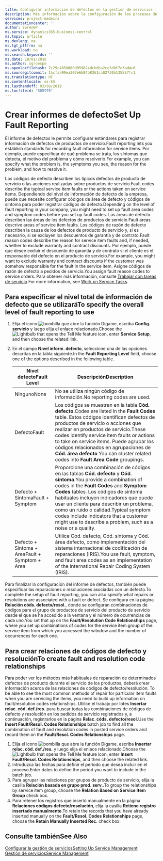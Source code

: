 ```yaml
---
title: Configurar información de defectos en la gestión de servicios | Documentos de Microsoft
description: Más información sobre la configuración de los procesos de creación de informes de defecto.
services: project-madeira
documentationcenter: ''
author: SorenGP
ms.service: dynamics365-business-central
ms.topic: article
ms.devlang: na
ms.tgt_pltfrm: na
ms.workload: na
ms.search.keywords: ''
ms.date: 10/01/2018
ms.author: sgroespe
ms.openlocfilehash: 7c25c4858600d959024dcbdba2ce5d0f7e3ad4c8
ms.sourcegitcommit: 1bcfaa99ea302e6b84b8361ca02730b135557fc1
ms.translationtype: HT
ms.contentlocale: es-ES
ms.lasthandoff: 03/08/2019
ms.locfileid: "805976"
---
```

# <a name="set-up-fault-reporting"></a><span data-ttu-id="a3399-103">Crear informes de defecto</span><span class="sxs-lookup"><span data-stu-id="a3399-103">Set Up Fault Reporting</span></span>
<span data-ttu-id="a3399-104">El informe de defectos le permite configurar estándares para registrar información de defectos de productos de servicio.</span><span class="sxs-lookup"><span data-stu-id="a3399-104">Fault reporting lets you establish standards for recording fault information for service items.</span></span> <span data-ttu-id="a3399-105">Por ejemplo, puede especificar de qué problema se trata, los síntomas que detecta, el motivo del problema y cómo resolverlo.</span><span class="sxs-lookup"><span data-stu-id="a3399-105">For example, you can specify what the problem is, the symptoms you see, the reason for the problem, and how to resolve it.</span></span>  

<span data-ttu-id="a3399-106">Los códigos de defecto describen los típicos defectos de producto de servicio o las acciones realizadas sobre productos de servicio.</span><span class="sxs-lookup"><span data-stu-id="a3399-106">Fault codes describe the typical service item faults or the actions taken on service items.</span></span> <span data-ttu-id="a3399-107">Dependiendo del nivel de información de defecto de la empresa, puede que necesite configurar códigos de área de defecto y códigos de síntoma para poder registrar códigos de defecto.</span><span class="sxs-lookup"><span data-stu-id="a3399-107">Depending on the level of fault reporting in your company, you might need to set up fault area codes and symptom codes before you set up fault codes.</span></span> <span data-ttu-id="a3399-108">Las áreas de defecto describen las áreas de los defectos de productos de servicio.</span><span class="sxs-lookup"><span data-stu-id="a3399-108">Fault areas descrive areas of service item faults.</span></span> <span data-ttu-id="a3399-109">Los códigos de razón de defecto describen la causa de los defectos de producto de servicio y, si es necesario, si se excluyen los descuentos de garantía y de contrato.</span><span class="sxs-lookup"><span data-stu-id="a3399-109">Fault reason codes describe the reason for service item faults and, if needed, whether to exclude warranty and contract discounts.</span></span> <span data-ttu-id="a3399-110">Por ejemplo, puede que desee excluir el descuento de garantía y de contrato si el cliente es el responsable del defecto en el producto de servicio.</span><span class="sxs-lookup"><span data-stu-id="a3399-110">For example, you might want to exclude warranty and contract discounts if the customer was somehow responsible for the fault in the service item.</span></span> <span data-ttu-id="a3399-111">Asigne códigos de razón de defecto a pedidos de servicio.</span><span class="sxs-lookup"><span data-stu-id="a3399-111">You assign fault reason codes to service orders.</span></span> <span data-ttu-id="a3399-112">Para obtener más información, consulte [Trabajar con tareas de servicio](service-how-to-work-on-service-tasks.md).</span><span class="sxs-lookup"><span data-stu-id="a3399-112">For more information, see [Work on Service Tasks](service-how-to-work-on-service-tasks.md).</span></span>  

## <a name="to-specify-the-overall-level-of-fault-reporting-to-use"></a><span data-ttu-id="a3399-113">Para especificar el nivel total de información de defecto que se utilizará</span><span class="sxs-lookup"><span data-stu-id="a3399-113">To specify the overall level of fault reporting to use</span></span>
1. <span data-ttu-id="a3399-114">Elija el icono ![bombilla que abre la función Dígame](media/ui-search/search_small.png "Dígame que desea hacer"), escriba **Config. servicio** y luego elija el enlace relacionado.</span><span class="sxs-lookup"><span data-stu-id="a3399-114">Choose the ![Lightbulb that opens the Tell Me feature](media/ui-search/search_small.png "Tell me what you want to do") icon, enter **Service Setup**, and then choose the related link.</span></span>
2. <span data-ttu-id="a3399-115">En el campo **Nivel inform. defecto**, seleccione una de las opciones descritas en la tabla siguiente.</span><span class="sxs-lookup"><span data-stu-id="a3399-115">In the **Fault Reporting Level** field, choose one of the options described in the following table.</span></span>  

    |<span data-ttu-id="a3399-116">**Nivel defecto**</span><span class="sxs-lookup"><span data-stu-id="a3399-116">**Fault Level**</span></span>|<span data-ttu-id="a3399-117">**Descripción**</span><span class="sxs-lookup"><span data-stu-id="a3399-117">**Description**</span></span>|  
    |------------|-------------|  
    |<span data-ttu-id="a3399-118">Ninguno</span><span class="sxs-lookup"><span data-stu-id="a3399-118">None</span></span> | <span data-ttu-id="a3399-119">No se utiliza ningún código de información.</span><span class="sxs-lookup"><span data-stu-id="a3399-119">No reporting codes are used.</span></span>|  
    |<span data-ttu-id="a3399-120">Defecto</span><span class="sxs-lookup"><span data-stu-id="a3399-120">Fault</span></span> | <span data-ttu-id="a3399-121">Los códigos se muestran en la tabla **Cód. defecto**.</span><span class="sxs-lookup"><span data-stu-id="a3399-121">Codes are listed in the **Fault Codes** table.</span></span> <span data-ttu-id="a3399-122">Estos códigos identifican defectos de productos de servicio o acciones que realizar en productos de servicio.</span><span class="sxs-lookup"><span data-stu-id="a3399-122">These codes identify service item faults or actions to take on service items.</span></span> <span data-ttu-id="a3399-123">Puede agrupar los códigos relacionados en agrupaciones de **Cód. área defecto**.</span><span class="sxs-lookup"><span data-stu-id="a3399-123">You can cluster related codes into **Fault Area Code** groupings.</span></span>|  
    |<span data-ttu-id="a3399-124">Defecto + Síntoma</span><span class="sxs-lookup"><span data-stu-id="a3399-124">Fault + Symptom</span></span> | <span data-ttu-id="a3399-125">Proporcione una combinación de códigos en las tablas **Cód. defecto** y **Cód. síntoma**.</span><span class="sxs-lookup"><span data-stu-id="a3399-125">You provide a combination of codes in the **Fault Codes** and **Symptom Codes** tables.</span></span> <span data-ttu-id="a3399-126">Los códigos de síntoma habituales incluyen indicadores que puede usar un cliente para describir un problema, como un ruido o calidad.</span><span class="sxs-lookup"><span data-stu-id="a3399-126">Typical symptom codes include indicators that a customer might use to describe a problem, such as a noise or a quality.</span></span>|  
    |<span data-ttu-id="a3399-127">Defecto + Síntoma + Area</span><span class="sxs-lookup"><span data-stu-id="a3399-127">Fault + Symptom + Area</span></span> | <span data-ttu-id="a3399-128">Utilice Cód. defecto, Cód. síntoma y Cód. área defecto, como implementación del sistema internacional de codificación de reparaciones (IRIS).</span><span class="sxs-lookup"><span data-stu-id="a3399-128">You use fault, symptom, and fault area codes as an implementation of the International Repair Coding System (IRIS).</span></span>|  

<span data-ttu-id="a3399-129">Para finalizar la configuración del informe de defectos, también puede especificar las reparaciones o resoluciones asociadas con un defecto.</span><span class="sxs-lookup"><span data-stu-id="a3399-129">To complete the setup of fault reporting, you can also specify what repairs or resolutions are associated with a fault or defect.</span></span> <span data-ttu-id="a3399-130">Se configura en la página **Relación códs. defecto/resol.**, donde se configuran combinaciones de códigos para el grupo de productos de servicio del producto de servicio desde el que se ha accedido a la ventana y el número de ocurrencias de cada uno.</span><span class="sxs-lookup"><span data-stu-id="a3399-130">You set that up on the **Fault/Resolution Code Relationships** page, where you set up combinations of codes for the service item group of the service item from which you accessed the witndow and the number of occurrences for each one.</span></span>

## <a name="to-create-fault-and-resolution-code-relationships"></a><span data-ttu-id="a3399-131">Para crear relaciones de códigos de defecto y resolución</span><span class="sxs-lookup"><span data-stu-id="a3399-131">To create fault and resolution code relationships</span></span>
<span data-ttu-id="a3399-132"><!--this needs to go in a working with topic--> Para poder ver los métodos más habituales de reparación de determinados defectos de producto durante el servicio de los productos, deberá crear información acerca de las relaciones de códigos de defecto/resolución.</span><span class="sxs-lookup"><span data-stu-id="a3399-132"><!--this needs to go in a working with topic--> To be able to see the most common methods of repair for particular item faults when you are servicing the items, you need to build up information on fault/resolution codes relationships.</span></span> <span data-ttu-id="a3399-133">Utilice el trabajo por lotes **Insertar relac. cód. def./res.** para buscar todas las combinaciones de códigos de defecto y resolución en los pedidos de servicio registrados y, a continuación, registrarlos en la página **Relac. códs. defecto/resol.**</span><span class="sxs-lookup"><span data-stu-id="a3399-133">Use the **Insert Fault/Resol. Codes Relationships** batch job to find all the combination of fault and resolution codes in posted service orders and record them on the **Fault/Resol. Codes Relationships** page.</span></span>

1. <span data-ttu-id="a3399-134">Elija el icono ![bombilla que abre la función Dígame](media/ui-search/search_small.png "Dígame que desea hacer"), escriba **Insertar relac. cód. def./res.** y luego elija el enlace relacionado.</span><span class="sxs-lookup"><span data-stu-id="a3399-134">Choose the ![Lightbulb that opens the Tell Me feature](media/ui-search/search_small.png "Tell me what you want to do") icon, enter **Insert Fault/Resol. Codes Relationships**, and then choose the related link.</span></span>  
2. <span data-ttu-id="a3399-135">Introduzca las fechas para definir el periodo que desea incluir en el proceso.</span><span class="sxs-lookup"><span data-stu-id="a3399-135">Enter dates to define the period you want to include in the batch job.</span></span>  
3. <span data-ttu-id="a3399-136">Para agrupar las relaciones por grupos de producto de servicio, elija la casilla **Relación basada en grupo prod. serv.**.</span><span class="sxs-lookup"><span data-stu-id="a3399-136">To group the relationships by service item group, choose the **Relation Based on Service Item Group** check box.</span></span>  
4. <span data-ttu-id="a3399-137">Para retener los registros que insertó manualmente en la página **Relaciones códigos defecto/resolución**, elija la casilla **Retiene registro insertado manualmente**.</span><span class="sxs-lookup"><span data-stu-id="a3399-137">To retain the records that you have already inserted manually on the **Fault/Resol. Codes Relationships** page, choose the **Retain Manually Inserted Rec.** check box.</span></span>  

## <a name="see-also"></a><span data-ttu-id="a3399-138">Consulte también</span><span class="sxs-lookup"><span data-stu-id="a3399-138">See Also</span></span>
[<span data-ttu-id="a3399-139">Configurar la gestión de servicios</span><span class="sxs-lookup"><span data-stu-id="a3399-139">Setting Up Service Management</span></span>](service-setup-service.md)  
[<span data-ttu-id="a3399-140">Gestión de servicios</span><span class="sxs-lookup"><span data-stu-id="a3399-140">Service Management</span></span>](service-service.md)  
